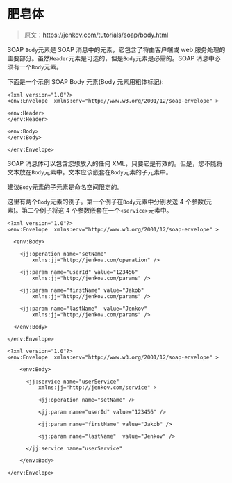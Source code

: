 # 肥皂体

> 原文：<https://jenkov.com/tutorials/soap/body.html>

SOAP `Body`元素是 SOAP 消息中的元素，它包含了将由客户端或 web 服务处理的主要部分。虽然`Header`元素是可选的，但是`Body`元素是必需的。SOAP 消息中必须有一个`Body`元素。

下面是一个示例 SOAP Body 元素(Body 元素用粗体标记):

```
<?xml version="1.0"?>
<env:Envelope  xmlns:env="http://www.w3.org/2001/12/soap-envelope" >

<env:Header>
</env:Header>

<env:Body>
</env:Body>

</env:Envelope>

```

SOAP 消息体可以包含您想放入的任何 XML，只要它是有效的。但是，您不能将文本放在`Body`元素中。文本应该嵌套在`Body`元素的子元素中。

建议`Body`元素的子元素是命名空间限定的。

这里有两个`Body`元素的例子。第一个例子在`Body`元素中分别发送 4 个参数(元素)。第二个例子将这 4 个参数嵌套在一个`<service>`元素中。

```
<?xml version="1.0"?>
<env:Envelope  xmlns:env="http://www.w3.org/2001/12/soap-envelope" >

  <env:Body>

    <jj:operation name="setName"
        xmlns:jj="http://jenkov.com/operation" />

    <jj:param name="userId" value="123456"
        xmlns:jj="http://jenkov.com/params" />

    <jj:param name="firstName" value="Jakob"
        xmlns:jj="http://jenkov.com/params" />

    <jj:param name="lastName"  value="Jenkov"
        xmlns:jj="http://jenkov.com/params" />

  </env:Body>

</env:Envelope>

```

```
<?xml version="1.0"?>
<env:Envelope  xmlns:env="http://www.w3.org/2001/12/soap-envelope" >

    <env:Body>

      <jj:service name="userService"
          xmlns:jj="http://jenkov.com/service" >

          <jj:operation name="setName" />

          <jj:param name="userId" value="123456" />

          <jj:param name="firstName" value="Jakob" />

          <jj:param name="lastName"  value="Jenkov" />

      </jj:service name="userService"

    </env:Body>

</env:Envelope>

```